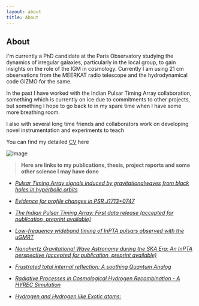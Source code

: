 ```yaml
---
layout: about
title: About
---
```


<h2>About</h2>
I'm currently a PhD candidate at the Paris Observatory studying the dynamics of irregular galaxies, 
particularly in the local group, to gain insights on the role of the IGM in cosmology.
Currently I am using 21 cm observations from the MEERKAT radio telescope and the hydrodynamical code GIZMO for the same.

In the past I have worked with the Indian Pulsar Timing Array collaboration, something which is currently on ice due to commitments to other projects,
but something I hope to go back to in my spare time when I have some more breathing room. 

I also with several long time friends and collaborators work on developing novel instrumentation and experiments to teach

You can find my detailed [CV] here



[CV]:https://drive.google.com/file/d/1q7eeyvvLsUQIVmrACi84fAeHD0xw7qhX/view?usp=sharing
[InPTA]:http://inpta.iitr.ac.in/index.html


![Image](/site/assets/images/profile.jpg "Image")

> **Here are links to my publications, thesis, project reports and some other science I may have done**


- *[Pulsar Timing Array signals induced by gravitationalwaves from black holes in hyperbolic orbits](https://drive.google.com/file/d/1jkfx-3fpyrPwdlL1jOnyTV78SCdoNB_/view?usp=sharing)* 

- *[Evidence for profile changes in PSR J1713+0747](https://academic.oup.com/mnrasl/article/507/1/L57/6356572)*

- *[The Indian Pulsar Timing Array: First data release (accepted for publication, preprint available)](https://arxiv.org/pdf/2206.09289.pdf)*

- *[Low-frequency wideband timing of InPTA pulsars observed with the uGMRT](https://academic.oup.com/mnras/article/512/1/1234/6539345)*

- *[Nanohertz Gravitational Wave Astronomy during the SKA Era: An
InPTA perspective (accepted for publication, preprint available)](https://arxiv.org/pdf/2207.06461.pdf)*

- *[Frustrated total internal reflection: A soothing Quantum Analog](https://drive.google.com/file/d/1msEeeIh-bMyTSeim3ZySljW-O7Z7ALhk/view?usp=sharing)*

- *[Radiative Processes in Cosmological Hydrogen Recombination - A HYREC Simulation](https://drive.google.com/file/d/1_z6FOOitQQ01OkK6HO0YyN1SbYSh5xd4/view?usp=sharing)*

- *[Hydrogen and Hydrogen like Exotic atoms:](https://drive.google.com/file/d/1fmYSOqIxRJPcMc9LNd7C7xLzVvbKpa6g/view?usp=sharing)*
